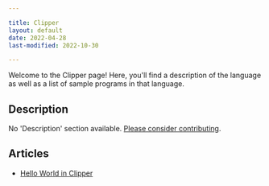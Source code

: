 ```yaml
---

title: Clipper
layout: default
date: 2022-04-28
last-modified: 2022-10-30

---
```


Welcome to the Clipper page! Here, you'll find a description of the language as well as a list of sample programs in that language.

## Description

No 'Description' section available. [Please consider contributing](https://github.com/TheRenegadeCoder/sample-programs-website).

## Articles

- [Hello World in Clipper](https://sampleprograms.io/projects/hello-world/clipper)